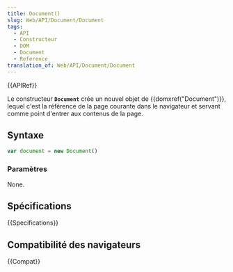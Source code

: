 ```yaml
---
title: Document()
slug: Web/API/Document/Document
tags:
  - API
  - Constructeur
  - DOM
  - Document
  - Reference
translation_of: Web/API/Document/Document
---
```


{{APIRef}}

Le constructeur **`Document`** crée un nouvel objet de {{domxref("Document")}}, lequel c'est la référence de la page courante dans le navigateur et servant comme point d'entrer aux contenus de la page.

## Syntaxe

```js
var document = new Document()
```

### Paramètres

None.

## Spécifications

{{Specifications}}

## Compatibilité des navigateurs

{{Compat}}
